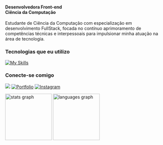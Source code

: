 <h4><b>Desenvolvedora Front-end</b><br> Ciência da Computação</h4>
Estudante de Ciência da Computação com especialização em desenvolvimento FullStack, focada no contínuo aprimoramento de competências técnicas e interpessoais para impulsionar minha atuação na área de tecnologia.

<h3>Tecnologias que eu utilizo</h3>


[![My Skills](https://skillicons.dev/icons?i=js,html,css,bootstrap,react,figma,jquery,mysql,php,py,vscode,github,git)](https://skillicons.dev)

<h3> Conecte-se comigo</h3>

<a href="https://www.linkedin.com/in/evedornelles/" target="_blank"><img src="https://img.shields.io/badge/-LinkedIn-%230077B5?style=for-the-badge&logo=linkedin&logoColor=white" target="_blank"></a> 
[![Portfolio](https://img.shields.io/badge/Portfolio-FF5722?style=for-the-badge&logo=todoist&logoColor=white)](https://evedornelles.vercel.app/)
<a href="https://www.instagram.com/heelerstudio/" target="_blank">
<img src="https://img.shields.io/badge/Instagram-%23E4405F?style=for-the-badge&logo=instagram&logoColor=white" alt="Instagram">
</a>

</div>

<div align="left">
  <img src="https://github-readme-stats.vercel.app/api?username=evedornelles&hide_title=false&hide_rank=false&show_icons=true&include_all_commits=true&count_private=true&disable_animations=false&theme=dracula&locale=en&hide_border=false&order=1" height="150" alt="stats graph"  />
  <img src="https://github-readme-stats.vercel.app/api/top-langs?username=evedornelles&locale=en&hide_title=false&layout=compact&card_width=320&langs_count=5&theme=dracula&hide_border=false&order=2" height="150" alt="languages graph"  />
</div>

###




